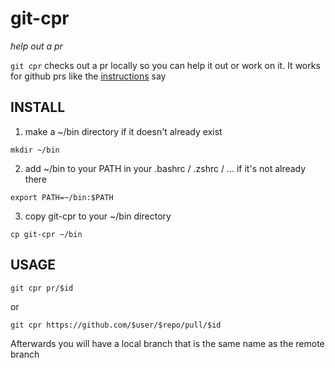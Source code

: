 # git-cpr
*help out a pr*

`git cpr` checks out a pr locally so you can help it out or work on it.
It works for github prs like the
[instructions](https://help.github.com/articles/checking-out-pull-requests-locally/) say

## INSTALL
1. make a ~/bin directory if it doesn't already exist

  `mkdir ~/bin`
  
2. add ~/bin to your PATH in your .bashrc / .zshrc / ... if it's not
   already there
   
  `export PATH=~/bin:$PATH`
   
3. copy git-cpr to your ~/bin directory

  `cp git-cpr ~/bin`

## USAGE
```
git cpr pr/$id
```
or
```
git cpr https://github.com/$user/$repo/pull/$id
```

Afterwards you will have a local branch that is the same name as the
remote branch
